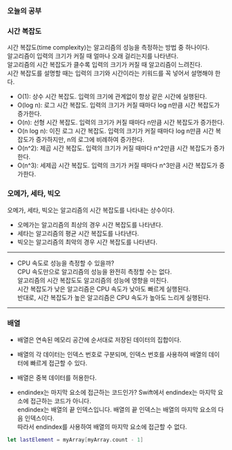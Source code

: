 ### 오늘의 공부

### 시간 복잡도
시간 복잡도(time complexity)는 알고리즘의 성능을 측정하는 방법 중 하나이다.<br>
알고리즘이 입력의 크기가 커질 때 얼마나 오래 걸리는지를 나타낸다.<br>
알고리즘의 시간 복잡도가 클수록 입력의 크기가 커질 때 알고리즘이 느려진다.<br>
시간 복잡도를 설명할 때는 입력의 크기와 시간이라는 키워드를 꼭 넣어서 설명해야 한다.<br>

- O(1): 상수 시간 복잡도. 입력의 크기에 관계없이 항상 같은 시간에 실행된다.
- O(log n): 로그 시간 복잡도. 입력의 크기가 커질 때마다 log n만큼 시간 복잡도가 증가한다.
- O(n): 선형 시간 복잡도. 입력의 크기가 커질 때마다 n만큼 시간 복잡도가 증가한다.
- O(n log n): 이진 로그 시간 복잡도. 입력의 크기가 커질 때마다 log n만큼 시간 복잡도가 증가하지만, n의 로그에 비례하여 증가한다.
- O(n^2): 제곱 시간 복잡도. 입력의 크기가 커질 때마다 n^2만큼 시간 복잡도가 증가한다.
- O(n^3): 세제곱 시간 복잡도. 입력의 크기가 커질 때마다 n^3만큼 시간 복잡도가 증가한다.

### 오메가, 세타, 빅오
오메가, 세타, 빅오는 알고리즘의 시간 복잡도를 나타내는 상수이다.<br>
- 오메가는 알고리즘의 최상의 경우 시간 복잡도를 나타낸다.
- 세타는 알고리즘의 평균 시간 복잡도를 나타낸다.
- 빅오는 알고리즘의 최악의 경우 시간 복잡도를 나타낸다.
---
- CPU 속도로 성능을 측정할 수 있을까?<br>
CPU 속도만으로 알고리즘의 성능을 완전히 측정할 수는 없다.<br>
알고리즘의 시간 복잡도도 알고리즘의 성능에 영향을 미친다.<br>
시간 복잡도가 낮은 알고리즘은 CPU 속도가 낮아도 빠르게 실행된다.<br>
반대로, 시간 복잡도가 높은 알고리즘은 CPU 속도가 높아도 느리게 실행된다.<br>
---
### 배열
- 배열은 연속된 메모리 공간에 순서대로 저장된 데이터의 집합이다.
- 배열의 각 데이터는 인덱스 번호로 구분되며, 인덱스 번호를 사용하여 배열의 데이터에 빠르게 접근할 수 있다.
- 배열은 중복 데이터를 허용한다.

- endindex는 마지막 요소에 접근하는 코드인가?
Swift에서 endindex는 마지막 요소에 접근하는 코드가 아니다.<br>
endindex는 배열의 끝 인덱스입니다. 배열의 끝 인덱스는 배열의 마지막 요소의 다음 인덱스이다.<br>
따라서 endindex를 사용하여 배열의 마지막 요소에 접근할 수 없다.<br>
```swift
let lastElement = myArray[myArray.count - 1]
```
